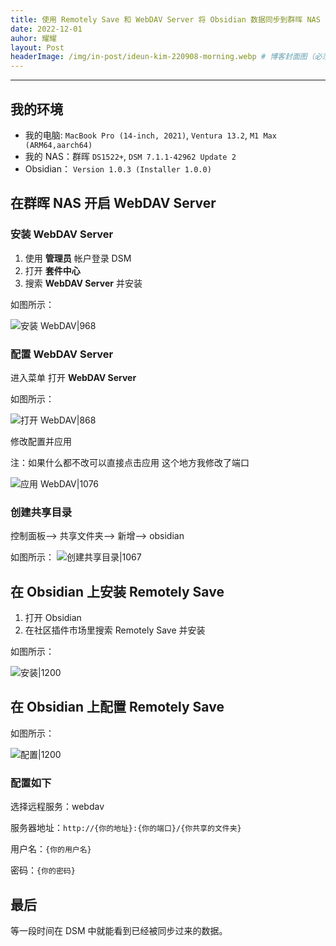 ```yaml
---
title: 使用 Remotely Save 和 WebDAV Server 将 Obsidian 数据同步到群晖 NAS
date: 2022-12-01
auhor: 耀耀
layout: Post
headerImage: /img/in-post/ideun-kim-220908-morning.webp # 博客封面图（必须，即使上一项选了 false，因为图片也需要在首页显示）
---
```


---

## 我的环境

- 我的电脑: `MacBook Pro (14-inch, 2021)`, `Ventura 13.2`, `M1 Max (ARM64,aarch64)`
- 我的 NAS：群晖 `DS1522+`, `DSM 7.1.1-42962 Update 2`
- Obsidian： `Version 1.0.3 (Installer 1.0.0)`


## 在群晖 NAS 开启 WebDAV Server

### 安装 WebDAV Server

1. 使用 **管理员** 帐户登录 DSM
2. 打开 **套件中心**
3. 搜索 **WebDAV Server** 并安装

如图所示：

![安装 WebDAV|968](https://i.yaoyao.io/blog/nas-webdav-install.png)

### 配置 WebDAV Server

进入菜单 打开 **WebDAV Server**

如图所示：

![打开 WebDAV|868](https://i.yaoyao.io/blog/nas-webdav-open.png)

修改配置并应用

注：如果什么都不改可以直接点击应用 这个地方我修改了端口

![应用 WebDAV|1076](https://i.yaoyao.io/blog/nas-webdav-apply.png)

### 创建共享目录

控制面板--> 共享文件夹--> 新增--> obsidian

如图所示：
![创建共享目录|1067](https://i.yaoyao.io/blog/nas-share-create-obs.png)

## 在 Obsidian 上安装 Remotely Save

1. 打开 Obsidian
2. 在社区插件市场里搜索 Remotely Save 并安装

如图所示：

![安装|1200](https://i.yaoyao.io/blog/obs-plugin-remotely-install.png)

## 在 Obsidian 上配置 Remotely Save

如图所示：

![配置|1200](https://i.yaoyao.io/blog/obs-plugin-remotely-set.png)

### 配置如下

选择远程服务：webdav

服务器地址：`http://{你的地址}:{你的端口}/{你共享的文件夹}`

用户名：`{你的用户名}`

密码：`{你的密码}`

## 最后

等一段时间在 DSM 中就能看到已经被同步过来的数据。
